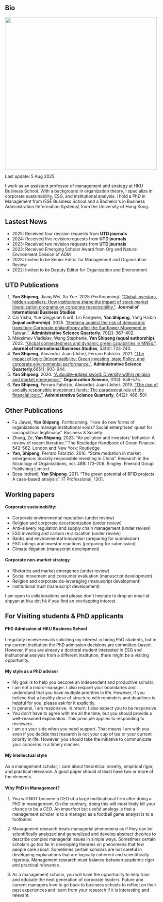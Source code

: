 

## Bio
<img src="thumbnail.png" style="width: 500px; height: auto;">

Last update: 5 Aug 2025

I work as an assistant professor of management and strategy at HKU Business School. With a background in organization theory, I specialize in corporate sustainability, ESG, and institutional analysis. I hold a PhD in Management from IESE Business School and a Bachelor's in Business Administration (Information Systems) from the University of Hong Kong. 


## Lastest News
* 2025: Received four revision requests from **UTD journals** 
* 2024: Received five revision requests from **UTD journals**
* 2023: Received two revision requests from **UTD journals**
* 2023: Received Emerging Scholar Award from Org and Natural Environment Division of AOM
* 2023: Invited to be Senior Editor for Management and Organization Review
* 2022: Invited to be Deputy Editor for Organization and Environment

## UTD Publications
1. **Yan Shipeng**, Jiang Wei, Xu Yue. 2025 (Forthcoming). [“Global investors, hidden suppliers: How institutions shape the impact of stock market liberalization programs on corporate responsibility.”](https://papers.ssrn.com/sol3/papers.cfm?abstract_id=5373163). **Journal of International Business Studies**
2. Cai Yishu, Yue Qingyuan (Lori), Lin Fangwen, **Yan Shipeng**, Yang Haibin **(equal authorship)**. 2025. [“Hedging against the risk of democratic transition: Corporate philanthropy after the Sunflower Movement in Taiwan.”](https://shipeng-yan.github.io/assets/Cai%20et%20al.%2C%202025.pdf). **Administrative Science Quarterly**, 70(2): 367-402.
3. Maksimov Vladislav, Wang Stephanie, **Yan Shipeng (equal authorship)**. 2022. [“Global connectedness and dynamic green capabilities in MNEs.”](https://shipeng-yan.github.io/assets/Maksimov%2C%20Wang%2C%20Yan%20-%202019.pdf). **Journal of International Business Studies**, 53(4): 723-740. 
4. **Yan Shipeng**, Almandoz Juan (John), Ferraro Fabrizio. 2021. [“The impact of logic (in)compatibility: Green investing, state Policy, and corporate environmental performance.”](https://shipeng-yan.github.io/assets/Yan%20et%20al.%2C%202021.pdf). **Administrative Science Quarterly**,66(4): 903-944.
5. **Yan Shipeng**. 2020. [“A double-edged sword: Diversity within religion and market emergence.”](https://shipeng-yan.github.io/assets/Yan%20-%202020.pdf). **Organization Science**, 31(3): 558-575. 
6. **Yan Shipeng**, Ferraro Fabrizio, Almandoz Juan (John). 2019. [“The rise of socially responsible investment funds: The paradoxical role of the financial logic.”](https://shipeng-yan.github.io/assets/Yan%2C%20Ferraro%2C%20Almandoz%20-%202019.pdf). **Administrative Science Quarterly**, 64(2): 466–501

## Other Publications
* Fu Jiawei, **Yan Shipeng**. Forthcoming. “How do new forms of organizations manage institutional voids? Social enterprises’ quest for sociopolitical legitimacy”. Business & Society.
* Zhang, Ze, **Yan Shipeng**. 2023. “Air pollution and investors’ behavior: A review of recent literature.” The Routledge Handbook of Green Finance: 542–562. London and New York: Routledge.
* **Yan, Shipeng**, Ferraro Fabrizio. 2016. “State mediation in market emergence: Socially responsible investing in China”. Research in the Sociology of Organizations, vol. 48B: 173–206. Bingley: Emerald Group Publishing Limited.
* Bose Indranil, **Yan Shipeng**. 2011. “The green potential of RFID projects: A case-based analysis”. IT Professional, 13(1).

## Working papers
#### Corporate sustainability: 
* Corporate environmental reputation (under review)
* Religion and corporate decarbonization (under review)
* Anti-slavery regulation and supply chain management (under review)
* ESG investing and carbon re-allocation (under review)
* Banks and environmental innovation (preparing for submission)
* ESG ratings and investor reactions (preparing for submission)
* Climate litigation (manuscript development)

#### Corporate non-market strategy
* Rhetorics and market emergence (under review)
* Social movement and consumer evaluation (manuscript development)
* Religion and corporate de-leveraging (manuscript development)
* Institutional trust (manuscript development)


I am open to collaborations and please don't hesitate to drop an email at shpyan at hku dot hk if you find an overlapping interest. 

## For Visiting students & PhD applicants
#### PhD Admission at HKU Business School
I regularly receive emails soliciting my interest in hiring PhD students, but in my current institution the PhD admission decisions are committee-based. However, if you are already a doctoral student interested in ESG and institutional analysis from a different institution, there might be a visiting opportunity. 

#### My style as a PhD adviser
* My goal is to help you become an independent and productive scholar.
* I am not a micro-manager. I also respcet your boundaries and understand that you have multiple priorities in life. However, if you believe that a healthy dose of structure with reminders and deadlines is helpful for you, please ask for it explicitly. 
* In general, I am responsive. In return, I also expect you to be responsive. 
* You don't have to agree with me all the time, but you should provide a well-reasoned explanation. This principle applies to responding to reviewers.
* I am on your side when you need support. That means I am with you even if you decide that research is not your cup of tea or your current priority in life. However, you should take the initiative to communicate your concerns in a timely manner. 

#### My intellectual style
As a management scholar, I care about theoretical novelty, empirical rigor, and practical relevance. A good paper should at least have two or more of the elements.

#### Why PhD in Management?
1. You will NOT become a CEO of a large multinational firm after doing a PhD in management. On the contrary, doing this will most likely kill your chance to be a CEO. An imperfect but useful analogy is that a management scholar is to a manager as a football game analyst is to a footballer.

 

2. Management research treats managerial phenomena as if they can be scientifically analyzed and generalized and develop abstract theories to describe complex managerial issues in simple ways. Sometimes certain scholars go too far in developing theories on phenomena that few people care about. Sometimes certain scholars are not careful in developing explanations that are logically coherent and scientifically rigorous. Management research must balance between academic rigor and practical relevance. 

 

3. As a management scholar, you will have the opportunity to help train and educate the next generation of corporate leaders. Future and current managers love to go back to business schools to reflect on their past experiences and learn from your research if it is interesting and relevant.

